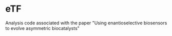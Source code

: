 # eTF
Analysis code associated with the paper "Using enantioselective biosensors to evolve asymmetric biocatalysts"
